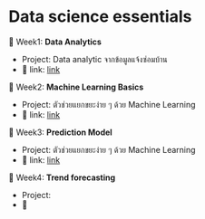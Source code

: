 # Data science essentials
:pushpin: Week1: **Data Analytics**
- Project:  Data analytic จากข้อมูลแจ้งซ่อมบ้าน
- :link: link: [link](shorturl.at/beqG3)

:pushpin: Week2: **Machine Learning Basics**
- Project: ตัวช่วยแยกขยะง่าย ๆ ด้วย Machine Learning
- :link: link: [link](https://bit.ly/3bjVOW8)

:pushpin: Week3: **Prediction Model**
- Project: ตัวช่วยแยกขยะง่าย ๆ ด้วย Machine Learning
- :link: link: [link](https://bit.ly/3bjVOW8)

:pushpin: Week4: **Trend forecasting**
- Project: 
- :link:
